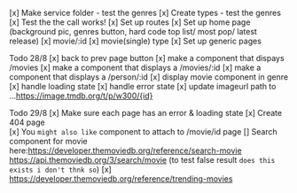 [x] Make service folder - test the genres
[x] Create types - test the genres
[x] Test the the call works!
[x] Set up routes
[x] Set up home page (background pic, genres button, hard code top list/ most pop/ latest release)
[x] movie/:id
[x] movie(single) type
[x] Set up generic pages

Todo 28/8
[x] back to prev page button
[x] make a component that dispays /movies
[x] make a component that displays a /movies/:id
[x] make a component that displays a /person/:id
[x] display movie component in genre
[x] handle loading state
[x] handle error state
[x] update imageurl path to ...https://image.tmdb.org/t/p/w300/{id}

Todo 29/8
[x] Make sure each page has an error & loading state
[x] Create 404 page  
[x] You `might also like` component to attach to /movie/id page
[] Search component for movie here:https://developer.themoviedb.org/reference/search-movie
https://api.themoviedb.org/3/search/movie (to test false result `does this exists i don't thnk so`)
[x] https://developer.themoviedb.org/reference/trending-movies

